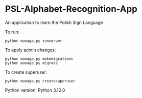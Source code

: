 # PSL-Alphabet-Recognition-App
An application to learn the Polish Sign Language

To run:
```commandline
python manage.py runserver
```
To apply admin changes: 

```commandline
python manage.py makemigrations
python manage.py migrate
```
To create superuser: 
```commandline
python manage.py createsuperuser

```

Python version:
Python 3.12.0
